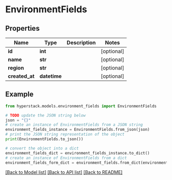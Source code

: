 # EnvironmentFields


## Properties

Name | Type | Description | Notes
------------ | ------------- | ------------- | -------------
**id** | **int** |  | [optional] 
**name** | **str** |  | [optional] 
**region** | **str** |  | [optional] 
**created_at** | **datetime** |  | [optional] 

## Example

```python
from hyperstack.models.environment_fields import EnvironmentFields

# TODO update the JSON string below
json = "{}"
# create an instance of EnvironmentFields from a JSON string
environment_fields_instance = EnvironmentFields.from_json(json)
# print the JSON string representation of the object
print(EnvironmentFields.to_json())

# convert the object into a dict
environment_fields_dict = environment_fields_instance.to_dict()
# create an instance of EnvironmentFields from a dict
environment_fields_form_dict = environment_fields.from_dict(environment_fields_dict)
```
[[Back to Model list]](../README.md#documentation-for-models) [[Back to API list]](../README.md#documentation-for-api-endpoints) [[Back to README]](../README.md)



